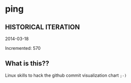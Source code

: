# ping

## HISTORICAL ITERATION
2014-03-18

Incremented: 570

## What is this?? 
Linux skills to hack the github commit visualization chart `;-)`
